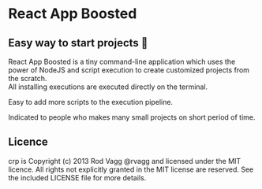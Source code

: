 # React App Boosted
## Easy way to start projects 🚀

React App Boosted is a tiny command-line application which uses the power of NodeJS and script execution to create customized projects from the scratch.  
All installing executions are executed directly on the terminal.

Easy to add more scripts to the execution pipeline.

Indicated to people who makes many small projects on short period of time.

## Licence
crp is Copyright (c) 2013 Rod Vagg @rvagg and licensed under the MIT licence. All rights not explicitly granted in the MIT license are reserved. See the included LICENSE file for more details.

